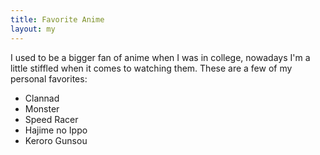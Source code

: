 ```yaml
---
title: Favorite Anime
layout: my
---
```

I used to be a bigger fan of anime when I was in college, nowadays I'm a little stiffled when it comes to watching them. These are a few of my personal favorites: 
- Clannad 
- Monster
- Speed Racer
- Hajime no Ippo
- Keroro Gunsou